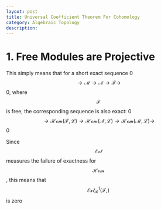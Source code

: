 ```yaml
---
layout: post
title: Universal Coefficient Theorem For Cohomology
category: Algebraic Topology
description: 
---
```



# 1. Free Modules are Projective
This simply means that for a short exact sequence 0 $$\mathcal{\to M\to N\to F\to}$$ 0, where $$\mathcal{F}$$ is free,
the corresponding sequence is also exact: 
0 $$\mathcal{\to Hom(F,L) \to Hom(N,L)\to Hom(M,L)\to}$$ 0

Since $$\mathcal{Ext}$$  measures the failure of exactness for $$\mathcal{Hom}$$,
this means that $$\mathcal{Ext^1_R(F,)}$$ is zero
